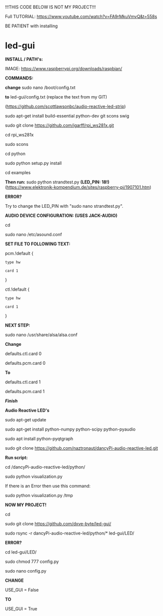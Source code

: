 !!!THIS CODE BELOW IS NOT MY PROJECT!!!

Full TUTORIAL: https://www.youtube.com/watch?v=FA9rMkuVmvQ&t=558s

BE PATIENT with installing

# led-gui

__INSTALL / PATH's:__

IMAGE: https://www.raspberrypi.org/downloads/raspbian/


__COMMANDS:__

__change__ sudo nano /boot/config.txt 

__to__ led-gui/config.txt (replace the text from my GIT)

(https://github.com/scottlawsonbc/audio-reactive-led-strip)

sudo apt-get install build-essential python-dev git scons swig

sudo git clone https://github.com/jgarff/rpi_ws281x.git

cd rpi_ws281x

sudo scons

cd python

sudo python setup.py install

cd examples

__Then run:__ sudo python strandtest.py __(LED_PIN: 18!)__
(https://www.elektronik-kompendium.de/sites/raspberry-pi/1907101.htm)

__ERROR?__

Try to change the LED_PIN with "sudo nano strandtest.py".

__AUDIO DEVICE CONFIGURATION: (USES JACK-AUDIO)__

cd

sudo nano /etc/asound.conf

__SET FILE TO FOLLOWING TEXT:__

pcm.!default {

    type hw
    
    card 1
}

ctl.!default {

    type hw
    
    card 1
}

__NEXT STEP:__

sudo nano /usr/share/alsa/alsa.conf

__Change__

defaults.ctl.card 0

defaults.pcm.card 0

__To__

defaults.ctl.card 1

defaults.pcm.card 1

___Finish___



__Audio Reactive LED's__

sudo apt-get update

sudo apt-get install python-numpy python-scipy python-pyaudio

sudo apt install python-pyqtgraph

sudo git clone https://github.com/naztronaut/dancyPi-audio-reactive-led.git

__Run script:__

cd /dancyPi-audio-reactive-led/python/

sudo python visualization.py



If there is an Error then use this command:

sudo python visualization.py /tmp


__NOW MY PROJECT!__

cd

sudo git clone https://github.com/dxve-byte/led-gui/

sudo rsync -r dancyPi-audio-reactive-led/python/* led-gui/LED/

__ERROR?__

cd led-gui/LED/

sudo chmod 777 config.py

sudo nano config.py

__CHANGE__

USE_GUI = False

__TO__

USE_GUI = True
